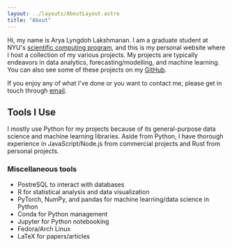 ```yaml
---
layout: ../layouts/AboutLayout.astro
title: "About"
---
```


Hi, my name is Arya Lyngdoh Lakshmanan. I am a graduate student at NYU's [scientific computing program](https://math.nyu.edu/dynamic/graduate/ms-gsas/ms-scientific-computing/), and this is my personal website where I host a collection of my various projects. My projects are typically endeavors in data analytics, forecasting/modelling, and machine learning.
You can also see some of these projects on my [GitHub](https://github.com/Arya-LL).

If you enjoy any of what I've done or you want to contact me, please get in touch through [email](mailto:arya.l.lakshmanan@gmail.com).

## Tools I Use

I mostly use Python for my projects because of its general-purpose data science and machine learning libraries. Aside from Python, I have thorough experience in JavaScript/Node.js from commercial projects and Rust from personal projects.

### Miscellaneous tools
- PostreSQL to interact with databases
- R for statistical analysis and data visualization
- PyTorch, NumPy, and pandas for machine learning/data science in Python
- Conda for Python management
- Jupyter for Python notebooking
- Fedora/Arch Linux
- LaTeX for papers/articles